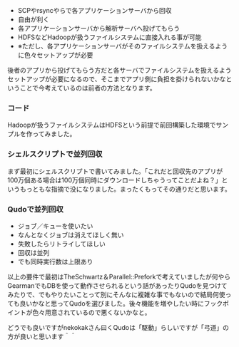 * SCPやrsyncやらで各アプリケーションサーバから回収
 * 自由が利く
* 各アプリケーションサーバから解析サーバへ投げてもらう
 * HDFSなどHadoopが扱うファイルシステムに直接入れる事が可能
 * ※ただし、各アプリケーションサーバがそのファイルシステムを扱えるように色々セットアップが必要

後者のアプリから投げてもらう方だと各サーバでファイルシステムを扱えるようセットアップが必要になるので、そこまでアプリ側に負担を掛けられないかなということで今考えているのは前者の方法となります。

### コード

Hadoopが扱うファイルシステムはHDFSという前提で前回構築した環境でサンプルを作ってみました。

### シェルスクリプトで並列回収

まず最初にシェルスクリプトで書いてみました。「これだと回収先のアプリが100万個ある場合は100万個同時にダウンロードしちゃうってことだよね？」というもっともな指摘で没になりました。まったくもってその通りだと思います。

<script src="https://gist.github.com/954830.js"> </script>

### Qudoで並列回収

* ジョブ／キューを使いたい
 * なんとなくジョブは消えてほしく無い
 * 失敗したらリトライしてほしい
* 回収は並列
 * でも同時実行数は上限あり

以上の要件で最初はTheSchwartz＆Parallel::Preforkで考えていましたが何やらGearmanでもDBを使って動作させられるという話があったりQudoを見つけてみたりで、でもやりたいことって別にそんなに複雑な事でもないので結局何使っても良いかなと思ってQudoを選びました。後々機能を増やしたい時にフックポイントが色々用意されているので悪くないかなと。

<script src="https://gist.github.com/951476.js"> </script>

どうでも良いですがnekokakさん曰くQudoは「駆動」らしいですが「弓道」の方が良いと思います＾＾
